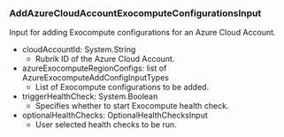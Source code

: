 ### AddAzureCloudAccountExocomputeConfigurationsInput
Input for adding Exocompute configurations for an Azure Cloud Account.

- cloudAccountId: System.String
  - Rubrik ID of the Azure Cloud Account.
- azureExocomputeRegionConfigs: list of AzureExocomputeAddConfigInputTypes
  - List of Exocompute configurations to be added.
- triggerHealthCheck: System.Boolean
  - Specifies whether to start Exocompute health check.
- optionalHealthChecks: OptionalHealthChecksInput
  - User selected health checks to be run.
